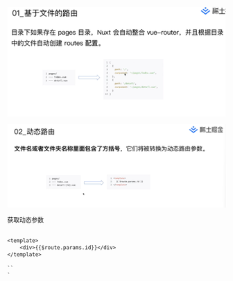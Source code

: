 ![img.png](img.png)

![img_1.png](img_1.png)

获取动态参数
```vue

<template>
    <div>{{$route.params.id}}</div>
</template>

``
`
